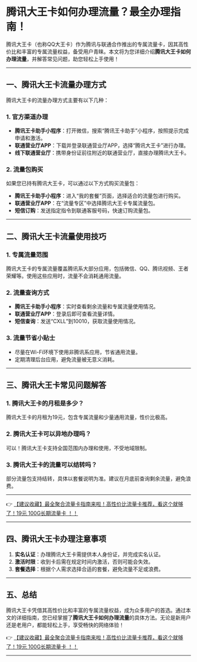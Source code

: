 # 腾讯大王卡如何办理流量？最全办理指南！

腾讯大王卡（也称QQ大王卡）作为腾讯与联通合作推出的专属流量卡，因其高性价比和丰富的专属流量权益，备受用户青睐。本文将为您详细介绍**腾讯大王卡如何办理流量**，并解答常见问题，助您轻松上手使用！

---

## 一、腾讯大王卡流量办理方式

腾讯大王卡的流量办理方式主要有以下几种：

### 1. 官方渠道办理
- **腾讯王卡助手小程序**：打开微信，搜索“腾讯王卡助手”小程序，按照提示完成申请和激活。
- **联通营业厅APP**：下载并登录联通营业厅APP，选择“腾讯大王卡”进行办理。
- **线下联通营业厅**：携带身份证前往附近的联通营业厅，直接办理腾讯大王卡。

### 2. 流量包购买
如果您已持有腾讯大王卡，可以通过以下方式购买流量包：
- **腾讯王卡助手小程序**：进入“我的套餐”页面，选择适合的流量包进行购买。
- **联通营业厅APP**：在“流量专区”中选择腾讯大王卡专属流量包。
- **短信订购**：发送指定指令到联通客服号码，快速订购流量包。

---

## 二、腾讯大王卡流量使用技巧

### 1. 专属流量范围
腾讯大王卡的专属流量覆盖腾讯系大部分应用，包括微信、QQ、腾讯视频、王者荣耀等。使用这些应用时，流量不会消耗通用流量。

### 2. 流量查询方式
- **腾讯王卡助手小程序**：实时查看剩余流量和专属流量使用情况。
- **联通营业厅APP**：登录后即可查看流量详情。
- **短信查询**：发送“CXLL”到10010，获取流量使用情况。

### 3. 流量节省小贴士
- 尽量在Wi-Fi环境下使用非腾讯系应用，节省通用流量。
- 定期清理后台应用，避免流量被无意义消耗。

---

## 三、腾讯大王卡常见问题解答

### 1. 腾讯大王卡的月租是多少？
腾讯大王卡的月租为19元，包含专属流量和少量通用流量，性价比极高。

### 2. 腾讯大王卡可以异地办理吗？
可以！腾讯大王卡支持全国范围内办理和使用，不受地域限制。

### 3. 腾讯大王卡的流量可以结转吗？
部分流量包支持结转，具体以套餐说明为准。建议在月底前查询剩余流量，避免浪费。

---

👉 [【建议收藏】最全聚合流量卡指南来啦！高性价比流量卡推荐，看这个就够了！19元 100G长期流量卡 ！！](https://bit.ly/Liuliangka)

---

## 四、腾讯大王卡办理注意事项

1. **实名认证**：办理腾讯大王卡需提供本人身份证，并完成实名认证。
2. **激活时限**：收到卡后需在规定时间内激活，否则可能会失效。
3. **套餐选择**：根据个人需求选择合适的套餐，避免流量不足或浪费。

---

## 五、总结

腾讯大王卡凭借其高性价比和丰富的专属流量权益，成为众多用户的首选。通过本文的详细指南，您已经掌握了**腾讯大王卡如何办理流量**的具体方法。无论是新用户还是老用户，都能轻松上手，享受畅快的网络体验！

👉 [【建议收藏】最全聚合流量卡指南来啦！高性价比流量卡推荐，看这个就够了！19元 100G长期流量卡 ！！](https://bit.ly/Liuliangka)

---